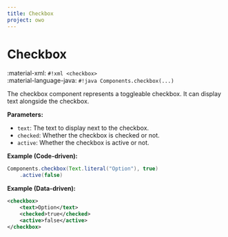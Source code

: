 ```yaml
---
title: Checkbox
project: owo
---
```


# Checkbox

:material-xml: `#!xml <checkbox>`<br>
:material-language-java: `#!java Components.checkbox(...)`

The checkbox component represents a toggleable checkbox. It can display text alongside the checkbox.

**Parameters:**

- `text`: The text to display next to the checkbox.
- `checked`: Whether the checkbox is checked or not.
- `active`: Whether the checkbox is active or not.

**Example (Code-driven):**

```java
Components.checkbox(Text.literal("Option"), true)
    .active(false)
```

**Example (Data-driven):**

```xml
<checkbox>
    <text>Option</text>
    <checked>true</checked>
    <active>false</active>
</checkbox>
```